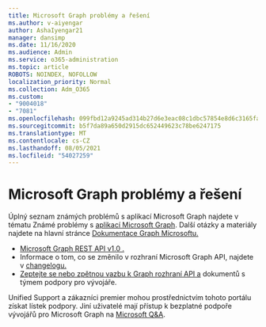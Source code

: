 ```yaml
---
title: Microsoft Graph problémy a řešení
ms.author: v-aiyengar
author: AshaIyengar21
manager: dansimp
ms.date: 11/16/2020
ms.audience: Admin
ms.service: o365-administration
ms.topic: article
ROBOTS: NOINDEX, NOFOLLOW
localization_priority: Normal
ms.collection: Adm_O365
ms.custom:
- "9004018"
- "7081"
ms.openlocfilehash: 099fbd12a9245ad314b27d6e3eac08c1dbc57854e8d6c3165fac81141d83bde6
ms.sourcegitcommit: b5f7da89a650d2915dc652449623c78be6247175
ms.translationtype: MT
ms.contentlocale: cs-CZ
ms.lasthandoff: 08/05/2021
ms.locfileid: "54027259"
---
```

# <a name="microsoft-graph-common-issues-and-resolutions"></a>Microsoft Graph problémy a řešení

Úplný seznam známých problémů s aplikací Microsoft Graph najdete v tématu Známé problémy s [aplikací Microsoft Graph](https://docs.microsoft.com/graph/known-issues). Další otázky a materiály najdete na hlavní stránce [Dokumentace Graph Microsoftu.](https://docs.microsoft.com/graph/)

- [Microsoft Graph REST API v1.0 .](https://docs.microsoft.com/graph/api/overview?toc=.%2Fref%2Ftoc.json&view=graph-rest-1.0)
- Informace o tom, co se změnilo v rozhraní Microsoft Graph API, najdete v [changelogu.](https://docs.microsoft.com/graph/changelog) 
- [Zeptejte se nebo zpětnou vazbu k Graph rozhraní API a](https://aka.ms/GraphDeveloperSupport) dokumentů s týmem podpory pro vývojáře.

Unified Support a zákazníci premier mohou prostřednictvím tohoto portálu získat lístek podpory. Jiní uživatelé mají přístup k bezplatné podpoře vývojářů pro Microsoft Graph na [Microsoft Q&A](https://aka.ms/AskGraph).
